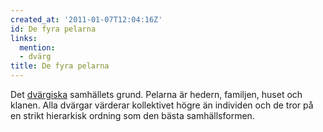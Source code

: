 ```yaml
---
created_at: '2011-01-07T12:04:16Z'
id: De fyra pelarna
links:
  mention:
  - dvärg
title: De fyra pelarna
---
```


Det [dvärgiska] samhällets grund. Pelarna är hedern, familjen, huset och klanen. Alla dvärgar
värderar kollektivet högre än individen och de tror på en strikt hierarkisk ordning som den bästa
samhällsformen.

  [dvärgiska]: dvärg
